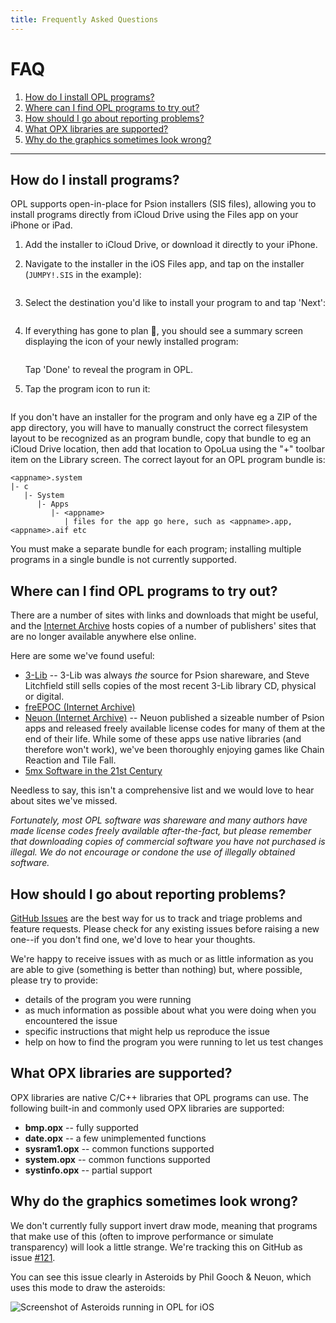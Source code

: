 ```yaml
---
title: Frequently Asked Questions
---
```


# FAQ

1. [How do I install OPL programs?](#installing-programs)
2. [Where can I find OPL programs to try out?](#finding-programs)
3. [How should I go about reporting problems?](#reporting-issues)
4. [What OPX libraries are supported?](#opx-support)
5. [Why do the graphics sometimes look wrong?](#invert-draw-mode)

---

<a id="installing-programs"></a>

## How do I install programs?

OPL supports open-in-place for Psion installers (SIS files), allowing you to install programs directly from iCloud Drive using the Files app on your iPhone or iPad.

1. Add the installer to iCloud Drive, or download it directly to your iPhone.

2. Navigate to the installer in the iOS Files app, and tap on the installer (`JUMPY!.SIS` in the example):

   <img class="inline-screenshot" srcset="/images/install-1.png 3x">

3. Select the destination you'd like to install your program to and tap 'Next':

   <img class="inline-screenshot" srcset="/images/install-2.png 3x">

4. If everything has gone to plan 🤞, you should see a summary screen displaying the icon of your newly installed program:

   <img class="inline-screenshot" srcset="/images/install-3.png 3x">

   Tap 'Done' to reveal the program in OPL.

5. Tap the program icon to run it:

   <img class="inline-screenshot" srcset="/images/install-4.png 3x">

If you don't have an installer for the program and only have eg a ZIP of the app directory, you will have to manually construct the correct filesystem layout to be recognized as an program bundle, copy that bundle to eg an iCloud Drive location, then add that location to OpoLua using the "+" toolbar item on the Library screen. The correct layout for an OPL program bundle is:

```
<appname>.system
|- c
   |- System
      |- Apps
         |- <appname>
            | files for the app go here, such as <appname>.app, <appname>.aif etc
```

You must make a separate bundle for each program; installing multiple programs in a single bundle is not currently supported.

<a id="finding-programs"></a>

## Where can I find OPL programs to try out?

There are a number of sites with links and downloads that might be useful, and the [Internet Archive](https://archive.org) hosts copies of a number of publishers' sites that are no longer available anywhere else online.

Here are some we've found useful:

- [3-Lib](https://stevelitchfield.com/cdrom.htm) -- 3-Lib was always _the_ source for Psion shareware, and Steve Litchfield still sells copies of the most recent 3-Lib library CD, physical or digital.
- [freEPOC (Internet Archive)](https://web.archive.org/web/20010517001827/http://www.freepoc.org/downloads.htm)
- [Neuon (Internet Archive)](https://web.archive.org/web/20141011212633/http://neuon.com/downloads/) -- Neuon published a sizeable number of Psion apps and released freely available license codes for many of them at the end of their life. While some of these apps use native libraries (and therefore won't work), we've been thoroughly enjoying games like Chain Reaction and Tile Fall.
- [5mx Software in the 21st Century](https://tobidog.com/programs.htm)

Needless to say, this isn't a comprehensive list and we would love to hear about sites we've missed.

_Fortunately, most OPL software was shareware and many authors have made license codes freely available after-the-fact, but please remember that downloading copies of commercial software you have not purchased is illegal. We do not encourage or condone the use of illegally obtained software._

<a id="reporting-issues"></a>

## How should I go about reporting problems?

[GitHub Issues](https://github.com/inseven/opolua/issues) are the best way for us to track and triage problems and feature requests. Please check for any existing issues before raising a new one--if you don't find one, we'd love to hear your thoughts.

We're happy to receive issues with as much or as little information as you are able to give (something is better than nothing) but, where possible, please try to provide:

- details of the program you were running
- as much information as possible about what you were doing when you encountered the issue
- specific instructions that might help us reproduce the issue
- help on how to find the program you were running to let us test changes

<a id="opx-support"></a>

## What OPX libraries are supported?

OPX libraries are native C/C++ libraries that OPL programs can use. The following built-in and commonly used OPX libraries are supported:

- **bmp.opx** -- fully supported
- **date.opx** -- a few unimplemented functions
- **sysram1.opx** -- common functions supported
- **system.opx** -- common functions supported
- **systinfo.opx** -- partial support

<a id="invert-draw-mode"></a>

## Why do the graphics sometimes look wrong?

We don't currently fully support invert draw mode, meaning that programs that make use of this (often to improve performance or simulate transparency) will look a little strange. We're tracking this on GitHub as issue [#121](https://github.com/inseven/opolua/issues/121).

You can see this issue clearly in Asteroids by Phil Gooch & Neuon, which uses this mode to draw the asteroids:

<img class="program-screenshot" alt="Screenshot of Asteroids running in OPL for iOS" src="/images/asteroids.png">
